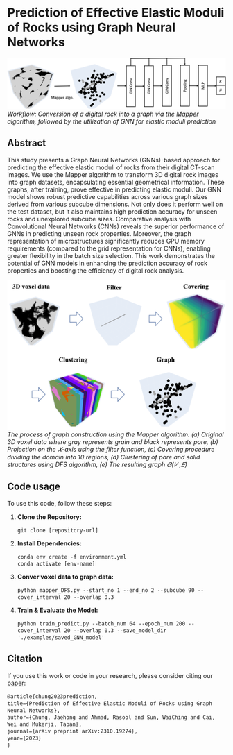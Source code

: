 # Prediction of Effective Elastic Moduli of Rocks using Graph Neural Networks

![Workflow](./readme_figs/Workflow.png)
*Workflow: Conversion of a digital rock into a graph via the Mapper algorithm, followed by the utilization of
GNN for elastic moduli prediction*

## Abstract
This study presents a Graph Neural Networks (GNNs)-based approach for predicting the effective elastic moduli of rocks from their digital CT-scan images. We use the Mapper algorithm to transform 3D digital rock images into graph datasets, encapsulating essential geometrical information. These graphs, after training, prove effective in predicting elastic moduli. Our GNN model shows robust predictive capabilities across various graph sizes derived from various subcube dimensions. Not only does it perform well on the test dataset, but it also maintains high prediction accuracy for unseen rocks and unexplored subcube sizes. Comparative analysis with Convolutional Neural Networks (CNNs) reveals the superior performance of GNNs in predicting unseen rock properties. Moreover, the graph representation of microstructures significantly reduces GPU memory requirements (compared to the grid representation for CNNs), enabling greater flexibility in the batch size selection. This work demonstrates the potential of GNN models in enhancing the prediction accuracy of rock properties and boosting the efficiency of digital rock analysis. 

![Workflow](./readme_figs/mapper_voxel2graph.png)
*The process of graph construction using the Mapper algorithm: (a) Original 3D voxel data where gray represents
grain and black represents pore, (b) Projection on the 𝑋-axis using the filter function, (c) Covering procedure dividing the
domain into 10 regions, (d) Clustering of pore and solid structures using DFS algorithm, (e) The resulting graph 𝐺(𝑉 ,𝐸)*

## Code usage
To use this code, follow these steps:

1. **Clone the Repository:**
    ```
    git clone [repository-url]
    ```


2. **Install Dependencies:**
    ```
    conda env create -f environment.yml
    conda activate [env-name]
    ```
3. **Conver voxel data to graph data:**
    ```
    python mapper_DFS.py --start_no 1 --end_no 2 --subcube 90 --cover_interval 20 --overlap 0.3
    ```


4. **Train & Evaluate the Model:**
    ```
    python train_predict.py --batch_num 64 --epoch_num 200 --cover_interval 20 --overlap 0.3 --save_model_dir './examples/saved_GNN_model'
    ```


## Citation
If you use this work or code in your research, please consider citing our [paper](https://arxiv.org/abs/2310.19274):

    
    @article{chung2023prediction,
    title={Prediction of Effective Elastic Moduli of Rocks using Graph Neural Networks},
    author={Chung, Jaehong and Ahmad, Rasool and Sun, WaiChing and Cai, Wei and Mukerji, Tapan},
    journal={arXiv preprint arXiv:2310.19274},
    year={2023}
    }
    
